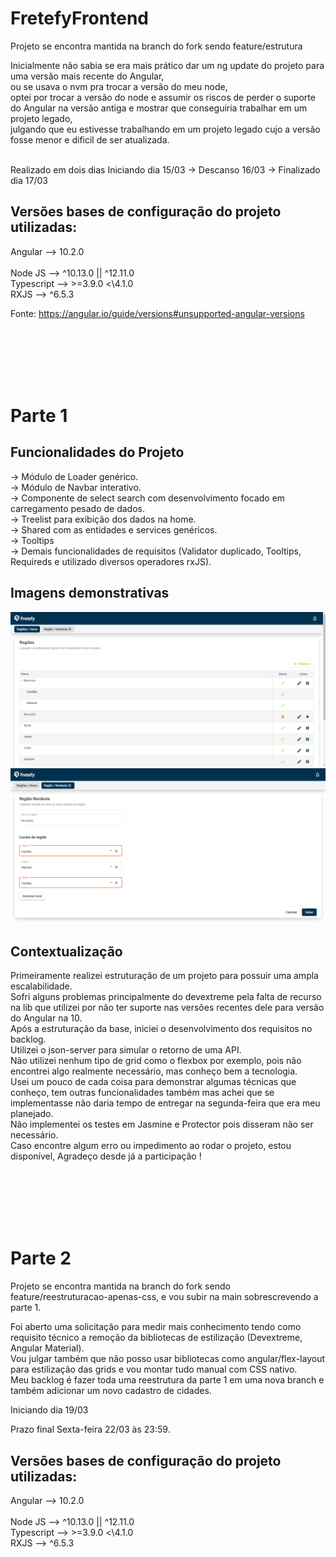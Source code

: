 # FretefyFrontend

Projeto se encontra mantida na branch do fork sendo feature/estrutura

Inicialmente não sabia se era mais prático dar um ng update do projeto para uma versão mais recente do Angular,<br/> ou se usava o nvm pra trocar a versão do meu node,<br/> optei por trocar a versão do node e assumir os riscos de perder o suporte do Angular na versão antiga e mostrar que conseguiria trabalhar em um projeto legado,<br/> julgando que eu estivesse trabalhando em um projeto legado cujo a versão fosse menor e dificil de ser atualizada.

<br/>
Realizado em dois dias
Iniciando dia 15/03 -> Descanso 16/03 -> Finalizado dia 17/03

## Versões bases de configuração do projeto utilizadas:

Angular 	-->		10.2.0 	
<br/>
Node JS 	-->  		^10.13.0 || ^12.11.0
<br/>
Typescript 	--> 		>=3.9.0 <\4.1.0	
<br/>
RXJS 		-->		^6.5.3

Fonte: https://angular.io/guide/versions#unsupported-angular-versions


<br/><br/><br/><br/><br/>

# Parte 1

## Funcionalidades do Projeto

-> Módulo de Loader genérico.
<br/>
-> Módulo de Navbar interativo.
<br/>
-> Componente de select search com desenvolvimento focado em carregamento pesado de dados.
<br/>
-> Treelist para exibição dos dados na home.
<br/>
-> Shared com as entidades e services genéricos.
<br/>
-> Tooltips
<br/>
-> Demais funcionalidades de requisitos (Validator duplicado, Tooltips, Requireds e utilizado diversos operadores rxJS).
<br/>

## Imagens demonstrativas

<img src="tela_home.png">

<img src="tela_cadastro.png">

## Contextualização

Primeiramente realizei estruturação de um projeto para possuir uma ampla escalabilidade.
<br/>
Sofri alguns problemas principalmente do devextreme pela falta de recurso na lib que utilizei por não ter suporte nas versões recentes dele para versão do Angular na 10.
<br/>
Após a estruturação da base, iniciei o desenvolvimento dos requisitos no backlog.
<br/>
Utilizei o json-server para simular o retorno de uma API.
<br/>
Não utilizei nenhum tipo de grid como o flexbox por exemplo, pois não encontrei algo realmente necessário, mas conheço bem a tecnologia.
<br/>
Usei um pouco de cada coisa para demonstrar algumas técnicas que conheço, tem outras funcionalidades também mas achei que se implementasse não daria tempo de entregar na segunda-feira que era meu planejado.
<br/>
Não implementei os testes em Jasmine e Protector pois disseram não ser necessário.
<br/>
Caso encontre algum erro ou impedimento ao rodar o projeto, estou disponível, Agradeço desde já a participação !

<br/><br/><br/><br/><br/>

# Parte 2

Projeto se encontra mantida na branch do fork sendo feature/reestruturacao-apenas-css, e vou subir na main sobrescrevendo a parte 1.

Foi aberto uma solicitação para medir mais conhecimento tendo como requisito técnico a remoção da bibliotecas de estilização (Devextreme, Angular Material).<br/>
Vou julgar também que não posso usar bibliotecas como angular/flex-layout para estilização das grids e vou montar tudo manual com CSS nativo.<br/>
Meu backlog é fazer toda uma reestrutura da parte 1 em uma nova branch e também adicionar um novo cadastro de cidades.
<br/>

Iniciando dia 19/03

Prazo final Sexta-feira 22/03 às 23:59.

## Versões bases de configuração do projeto utilizadas:

Angular 	-->		10.2.0 	
<br/>
Node JS 	-->  		^10.13.0 || ^12.11.0
<br/>
Typescript 	--> 		>=3.9.0 <\4.1.0	
<br/>
RXJS 		-->		^6.5.3
